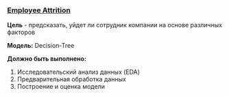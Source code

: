 ### [Employee Attrition](https://www.kaggle.com/competitions/playground-series-s3e3/overview)

__Цель__ - предсказать, уйдет ли сотрудник компании на основе различных факторов

__Модель:__ Decision-Tree

__Должно быть выполнено:__
1) Исследовательский анализ данных (EDA)
2) Предварительная обработка данных
3) Построение и оценка модели